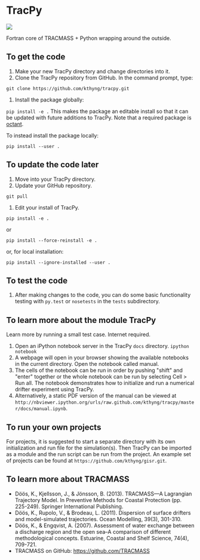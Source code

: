 # TracPy

[<img src="https://zenodo.org/badge/4563/kthyng/tracpy.png" class="picFloat">](https://zenodo.org/record/10433#.U6SWWBYxmd8)

Fortran core of TRACMASS + Python wrapping around the outside.


## To get the code

1. Make your new TracPy directory and change directories into it.
1. Clone the TracPy repository from GitHub. 
In the command prompt, type: 

`git clone https://github.com/kthyng/tracpy.git`
1. Install the package globally:

`pip install -e .`
This makes the package an editable install so that it can be updated with future additions to TracPy. Note that a required package is [octant](https://github.com/hetland/octant).

To instead install the package locally:

`pip install --user .`


## To update the code later

1. Move into your TracPy directory.
1. Update your GitHub repository.

`git pull`
1. Edit your install of TracPy.

`pip install -e .` 

or

`pip install --force-reinstall -e .`

or, for local installation:

`pip install --ignore-installed --user .`


## To test the code

1. After making changes to the code, you can do some basic functionality testing with `py.test` or `nosetests` in the `tests` subdirectory.


## To learn more about the module TracPy

Learn more by running a small test case. Internet required.

1. Open an iPython notebook server in the TracPy `docs` directory.
`ipython notebook`
1. A webpage will open in your browser showing the available notebooks in the current directory. Open the notebook called manual.
1. The cells of the notebook can be run in order by pushing "shift" and "enter" together or the whole notebook can be run by selecting Cell > Run all. The notebook demonstrates how to initialize and run a numerical drifter experiment using TracPy.
1. Alternatively, a static PDF version of the manual can be viewed at `http://nbviewer.ipython.org/urls/raw.github.com/kthyng/tracpy/master/docs/manual.ipynb`.


## To run your own projects

For projects, it is suggested to start a separate directory with its own initialization and run file for the simulation(s). Then TracPy can be imported as a module and the run script can be run from the project. An example set of projects can be found at `https://github.com/kthyng/gisr.git`.


## To learn more about TRACMASS

* Döös, K., Kjellsson, J., & Jönsson, B. (2013). TRACMASS—A Lagrangian Trajectory Model. In Preventive Methods for Coastal Protection (pp. 225-249). Springer International Publishing.
* Döös, K., Rupolo, V., & Brodeau, L. (2011). Dispersion of surface drifters and model-simulated trajectories. Ocean Modelling, 39(3), 301-310.
* Döös, K., & Engqvist, A. (2007). Assessment of water exchange between a discharge region and the open sea–A comparison of different methodological concepts. Estuarine, Coastal and Shelf Science, 74(4), 709-721.
* TRACMASS on GitHub: https://github.com/TRACMASS
